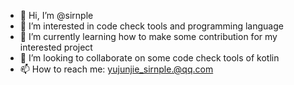 - 👋 Hi, I’m @sirnple
- 👀 I’m interested in code check tools and programming language
- 🌱 I’m currently learning how to make some contribution for my interested project
- 💞️ I’m looking to collaborate on some code check tools of kotlin
- 📫 How to reach me: yujunjie_sirnple.@qq.com

<!---
sirnple/sirnple is a ✨ special ✨ repository because its `README.md` (this file) appears on your GitHub profile.
You can click the Preview link to take a look at your changes.
--->
